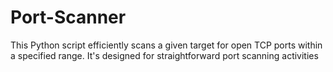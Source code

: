 # Port-Scanner
This Python script efficiently scans a given target for open TCP ports within a specified range. It's designed for straightforward port scanning activities
